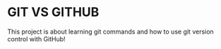 # GIT VS GITHUB

This project is about learning git commands and how to use git version control with GitHub!
